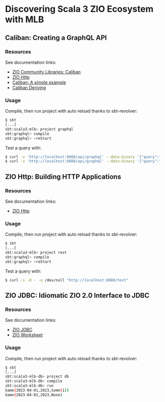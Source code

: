 # Discovering Scala 3 ZIO Ecosystem with MLB

## Caliban: Creating a GraphQL API

### Resources

See documentation links:
* [ZIO Community Libraries: Caliban](https://zio.dev/ecosystem/community/caliban/)
* [ZIO Http](https://zio.dev/zio-http/)
* [Caliban: A simple example](https://ghostdogpr.github.io/caliban/docs/#a-simple-example)
* [Caliban Deriving](https://zio.dev/caliban-deriving/)

### Usage

Compile, then run project with auto reload thanks to sbt-revolver:
``` bash
$ sbt
[...]
sbt:scala3-mlb> project graphql
sbt:graphql> compile
sbt:graphql> ~reStart
```
Test a query with:

```bash
$ curl -v 'http://localhost:8088/api/graphql' --data-binary '{"query":"{playoffs(playoffRound: 1){date}}"}'
$ curl -v 'http://localhost:8088/api/graphql' --data-binary '{"query":"{season(year: 2023){date}}"}'
```

## ZIO Http: Building HTTP Applications

### Resources

See documentation links:
* [ZIO Http](https://zio.dev/zio-http/)

### Usage

Compile, then run project with auto reload thanks to sbt-revolver:
``` bash
$ sbt
[...]
sbt:scala3-mlb> project rest
sbt:graphql> compile
sbt:graphql> ~reStart
```
Test a query with:

```bash
$ curl -s -D - -o /dev/null "http://localhost:8080/text"
```

## ZIO JDBC: Idiomatic ZIO 2.0 Interface to JDBC

### Resources

See documentation links:
* [ZIO JDBC](https://zio.dev/zio-jdbc/)
* [ZIO Worksheet](https://github.com/dacr/zio-worksheet)

### Usage

Compile, then run project with auto reload thanks to sbt-revolver:
``` bash
$ sbt
[...]
sbt:scala3-mlb-db> project db
sbt:scala3-mlb-db> compile
sbt:scala3-mlb-db> run
Game(2023-04-01,2023,Some(1))
Game(2023-04-02,2023,None)
```